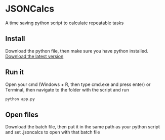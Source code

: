 # JSONCalcs
A time saving python script to calculate repeatable tasks

## Install
Download the python file, then make sure you have python installed. [Download the latest version](https://www.python.org/downloads/)

## Run it
Open your cmd (Windows + R, then type cmd.exe and press enter) or Terminal, then navigate to the folder with the script and run

```bash
python app.py
```

## Open files
Download the batch file, then put it in the same path as your python script and set .jsoncalcs to open with that batch file
